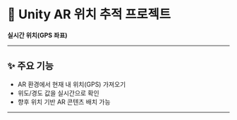 # 📍 Unity AR 위치 추적 프로젝트

**실시간 위치(GPS 좌표)**

---

## ✨ 주요 기능

- AR 환경에서 현재 내 위치(GPS) 가져오기  
- 위도/경도 값을 실시간으로 확인  
- 향후 위치 기반 AR 콘텐츠 배치 가능  

---
